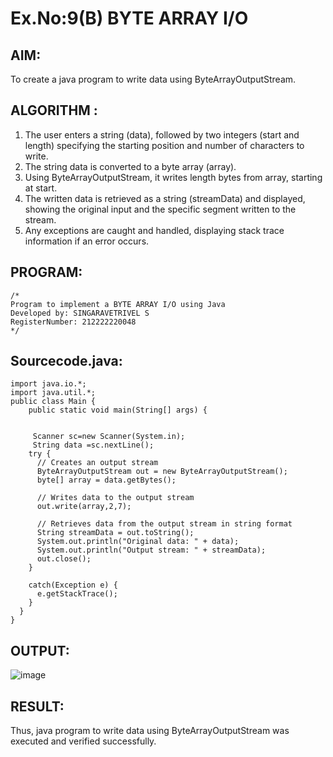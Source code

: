 # Ex.No:9(B) BYTE ARRAY I/O
## AIM:
To create a java program to write data using ByteArrayOutputStream.


## ALGORITHM :
1.	The user enters a string (data), followed by two integers (start and length) specifying the starting position and number of characters to write.
2.	The string data is converted to a byte array (array).
3.	Using ByteArrayOutputStream, it writes length bytes from array, starting at start.
4.	The written data is retrieved as a string (streamData) and displayed, showing the original input and the specific segment written to the stream.
5.	Any exceptions are caught and handled, displaying stack trace information if an error occurs.

## PROGRAM:
 ```
/*
Program to implement a BYTE ARRAY I/O using Java
Developed by: SINGARAVETRIVEL S
RegisterNumber: 212222220048
*/
```

## Sourcecode.java:
```
import java.io.*;
import java.util.*;
public class Main {
    public static void main(String[] args) {

    
     Scanner sc=new Scanner(System.in);
     String data =sc.nextLine();
    try {
      // Creates an output stream
      ByteArrayOutputStream out = new ByteArrayOutputStream();
      byte[] array = data.getBytes();

      // Writes data to the output stream
      out.write(array,2,7);

      // Retrieves data from the output stream in string format
      String streamData = out.toString();
      System.out.println("Original data: " + data);
      System.out.println("Output stream: " + streamData);
      out.close();
    }

    catch(Exception e) {
      e.getStackTrace();
    }
  }
}
```

## OUTPUT:

![image](https://github.com/user-attachments/assets/a47dcf53-2f26-4255-9179-79c3de038e47)

## RESULT:
Thus, java program to write data using ByteArrayOutputStream was executed and verified successfully.




